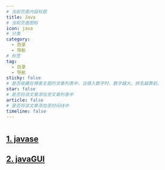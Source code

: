 ```yaml
---
# 当前页面内容标题
title: Java
# 当前页面图标
icon: java
# 分类
category:
  - 目录
  - 导航
# 标签
tag:
  - 目录
  - 导航
sticky: false
# 是否收藏在博客主题的文章列表中，当填入数字时，数字越大，排名越靠前。
star: false
# 是否将该文章添加至文章列表中
article: false
# 是否将该文章添加至时间线中
timeline: false
---
```



#

## [1. javase](./javase/)

## [2. javaGUI](./javagui/)
